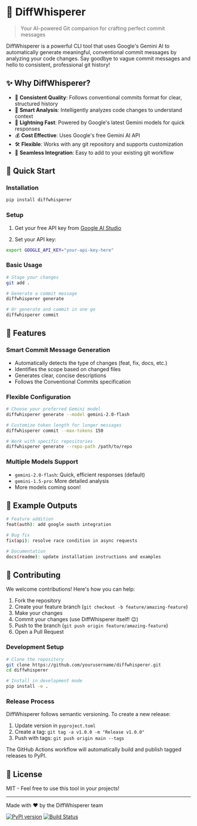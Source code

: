 # 🤖 DiffWhisperer

> Your AI-powered Git companion for crafting perfect commit messages

DiffWhisperer is a powerful CLI tool that uses Google's Gemini AI to automatically generate meaningful, conventional commit messages by analyzing your code changes. Say goodbye to vague commit messages and hello to consistent, professional git history!

## ✨ Why DiffWhisperer?

- 🎯 **Consistent Quality**: Follows conventional commits format for clear, structured history
- 🧠 **Smart Analysis**: Intelligently analyzes code changes to understand context
- 🚀 **Lightning Fast**: Powered by Google's latest Gemini models for quick responses
- 💰 **Cost Effective**: Uses Google's free Gemini AI API
- 🛠️ **Flexible**: Works with any git repository and supports customization
- 🔄 **Seamless Integration**: Easy to add to your existing git workflow

## 🚀 Quick Start

### Installation

```bash
pip install diffwhisperer
```

### Setup

1. Get your free API key from [Google AI Studio](https://makersuite.google.com/app/apikey)

2. Set your API key:
```bash
export GOOGLE_API_KEY="your-api-key-here"
```

### Basic Usage

```bash
# Stage your changes
git add .

# Generate a commit message
diffwhisperer generate

# Or generate and commit in one go
diffwhisperer commit
```

## 🎯 Features

### Smart Commit Message Generation

- Automatically detects the type of changes (feat, fix, docs, etc.)
- Identifies the scope based on changed files
- Generates clear, concise descriptions
- Follows the Conventional Commits specification

### Flexible Configuration

```bash
# Choose your preferred Gemini model
diffwhisperer generate --model gemini-2.0-flash

# Customize token length for longer messages
diffwhisperer commit --max-tokens 150

# Work with specific repositories
diffwhisperer generate --repo-path /path/to/repo
```

### Multiple Models Support

- `gemini-2.0-flash`: Quick, efficient responses (default)
- `gemini-1.5-pro`: More detailed analysis
- More models coming soon!

## 📝 Example Outputs

```bash
# Feature addition
feat(auth): add google oauth integration

# Bug fix
fix(api): resolve race condition in async requests

# Documentation
docs(readme): update installation instructions and examples
```

## 🤝 Contributing

We welcome contributions! Here's how you can help:

1. Fork the repository
2. Create your feature branch (`git checkout -b feature/amazing-feature`)
3. Make your changes
4. Commit your changes (use DiffWhisperer itself! 😉)
5. Push to the branch (`git push origin feature/amazing-feature`)
6. Open a Pull Request

### Development Setup

```bash
# Clone the repository
git clone https://github.com/yourusername/diffwhisperer.git
cd diffwhisperer

# Install in development mode
pip install -e .
```

### Release Process

DiffWhisperer follows semantic versioning. To create a new release:

1. Update version in `pyproject.toml`
2. Create a tag: `git tag -a v1.0.0 -m "Release v1.0.0"`
3. Push with tags: `git push origin main --tags`

The GitHub Actions workflow will automatically build and publish tagged releases to PyPI.

## 📄 License

MIT - Feel free to use this tool in your projects!

---

Made with ❤️ by the DiffWhisperer team

[![PyPI version](https://badge.fury.io/py/diffwhisperer.svg)](https://badge.fury.io/py/diffwhisperer)
[![Build Status](https://github.com/yourusername/diffwhisperer/actions/workflows/publish.yml/badge.svg)](https://github.com/yourusername/diffwhisperer/actions/workflows/publish.yml)
